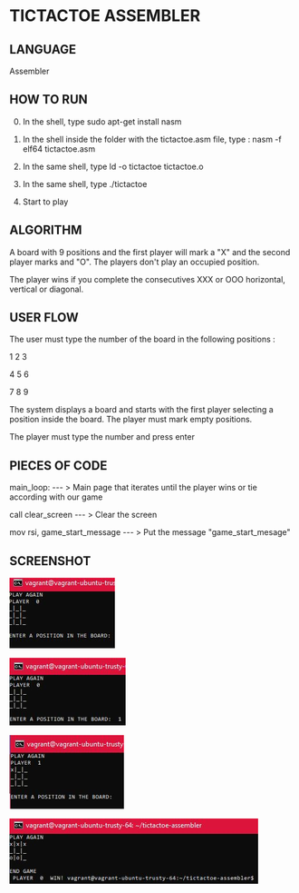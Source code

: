 # TICTACTOE ASSEMBLER

## LANGUAGE

Assembler

## HOW TO RUN 

0. In the shell, type sudo apt-get install nasm

1. In the shell inside the folder with the tictactoe.asm file, type : nasm -f elf64 tictactoe.asm

2. In the same shell, type ld -o tictactoe tictactoe.o

3. In the same shell, type ./tictactoe

4. Start to play

## ALGORITHM

A board with 9 positions and the first player will mark a "X" and the second player marks and "O". The players don't play an occupied position. 

The player wins if you complete the consecutives XXX or OOO horizontal, vertical or diagonal.

## USER FLOW

The user must type the number of the board in the following positions :

1 2 3

4 5 6

7 8 9

The system displays a board and starts with the first player selecting a position inside the board. The player must mark empty positions.

The player must type the number and press enter

## PIECES OF CODE

main_loop: --- > Main page that iterates until the player wins or tie according with our game

call clear_screen --- > Clear the screen
        
mov rsi, game_start_message --- > Put the message "game_start_mesage"

## SCREENSHOT

![image 1](img/asm1.png)

![image 2](img/asm2.png)

![image 3](img/asm3.png)

![image 6](img/asm6.png)
